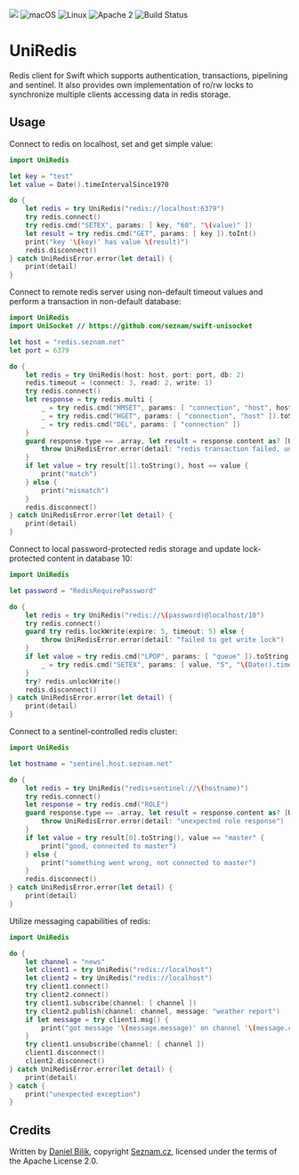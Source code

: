 ![](https://img.shields.io/badge/Swift-4.2-orange.svg?style=flat)
![macOS](https://img.shields.io/badge/os-macOS-green.svg?style=flat)
![Linux](https://img.shields.io/badge/os-linux-green.svg?style=flat)
![Apache 2](https://img.shields.io/badge/license-Apache2-blue.svg?style=flat)
![Build Status](https://travis-ci.com/seznam/swift-uniredis.svg?branch=master)

# UniRedis

Redis client for Swift which supports authentication, transactions, pipelining
and sentinel. It also provides own implementation of ro/rw locks to synchronize
multiple clients accessing data in redis storage.

## Usage

Connect to redis on localhost, set and get simple value:

```swift
import UniRedis

let key = "test"
let value = Date().timeIntervalSince1970

do {
	let redis = try UniRedis("redis://localhost:6379")
	try redis.connect()
	try redis.cmd("SETEX", params: [ key, "60", "\(value)" ])
	let result = try redis.cmd("GET", params: [ key ]).toInt()
	print("key '\(key)' has value \(result)")
	redis.disconnect()
} catch UniRedisError.error(let detail) {
	print(detail)
}
```

Connect to remote redis server using non-default timeout values and perform a
transaction in non-default database:

```swift
import UniRedis
import UniSocket // https://github.com/seznam/swift-unisocket

let host = "redis.seznam.net"
let port = 6379

do {
	let redis = try UniRedis(host: host, port: port, db: 2)
	redis.timeout = (connect: 3, read: 2, write: 1)
	try redis.connect()
	let response = try redis.multi {
		_ = try redis.cmd("HMSET", params: [ "connection", "host", host, "port", "\(port)" ])
		_ = try redis.cmd("HGET", params: [ "connection", "host" ]).toString()
		_ = try redis.cmd("DEL", params: [ "connection" ])
	}
	guard response.type == .array, let result = response.content as? [UniRedisResponse], result.count == 3 else {
		throw UniRedisError.error(detail: "redis transaction failed, unexpected response")
	}
	if let value = try result[1].toString(), host == value {
		print("match")
	} else {
		print("mismatch")
	}
	redis.disconnect()
} catch UniRedisError.error(let detail) {
	print(detail)
}
```

Connect to local password-protected redis storage and update lock-protected
content in database 10:

```swift
import UniRedis

let password = "RedisRequirePassword"

do {
	let redis = try UniRedis("redis://\(password)@localhost/10")
	try redis.connect()
	guard try redis.lockWrite(expire: 5, timeout: 5) else {
		throw UniRedisError.error(detail: "failed to get write lock")
	}
	if let value = try redis.cmd("LPOP", params: [ "queue" ]).toString() {
		_ = try redis.cmd("SETEX", params: [ value, "5", "\(Date().timeIntervalSince1970)" ])
	}
	try? redis.unlockWrite()
	redis.disconnect()
} catch UniRedisError.error(let detail) {
	print(detail)
}
```

Connect to a sentinel-controlled redis cluster:

```swift
import UniRedis

let hostname = "sentinel.host.seznam.net"

do {
	let redis = try UniRedis("redis+sentinel://\(hostname)")
	try redis.connect()
	let response = try redis.cmd("ROLE")
	guard response.type == .array, let result = response.content as? [UniRedisResponse], result.count == 3 else {
		throw UniRedisError.error(detail: "unexpected role response")
	}
	if let value = try result[0].toString(), value == "master" {
		print("good, connected to master")
	} else {
		print("something went wrong, not connected to master")
	}
	redis.disconnect()
} catch UniRedisError.error(let detail) {
	print(detail)
}
```

Utilize messaging capabilities of redis:

```swift
import UniRedis

do {
	let channel = "news"
	let client1 = try UniRedis("redis://localhost")
	let client2 = try UniRedis("redis://localhost")
	try client1.connect()
	try client2.connect()
	try client1.subscribe(channel: [ channel ])
	try client2.publish(channel: channel, message: "weather report")
	if let message = try client1.msg() {
		print("got message '\(message.message)' on channel '\(message.channel)'")
	}
	try client1.unsubscribe(channel: [ channel ])
	client1.disconnect()
	client2.disconnect()
} catch UniRedisError.error(let detail) {
	print(detail)
} catch {
	print("unexpected exception")
}
```

## Credits

Written by [Daniel Bilik](https://github.com/ddbilik/), copyright [Seznam.cz](https://onas.seznam.cz/en/), licensed under the terms of the Apache License 2.0.

